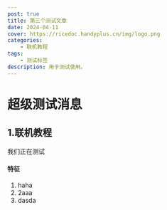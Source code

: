 ```yaml
---
post: true
title: 第三个测试文章
date: 2024-04-11
cover: https://ricedoc.handyplus.cn/img/logo.png
categories:
    - 联机教程
tags:
    - 测试标签
description: 用于测试使用。
---
```


# 超级测试消息

## 1.联机教程

我们正在测试

#### 特征

1. haha
2. 2aaa
3. dasda
